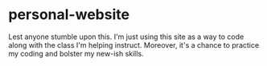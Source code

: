 # personal-website

Lest anyone stumble upon this.  I'm just using this site as a way to code along with the class I'm helping instruct.  Moreover, it's a chance to practice my coding and bolster my new-ish skills.